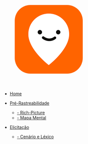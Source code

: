 <a href="/" style="text-decoration: none;">
    <img alt="Logo-moovit" src="assets/logo.png" style="border-radius: 30%; padding: 40px">
</a>

* [Home]()


* [Pré-Rastreabilidade](./PreRastrea/Pre-rastreabilidade.md) 
    * [- Rich-Picture](./PreRastrea/RichPicture.md)
    * [- Mapa Mental](./PreRastrea/Mapa-Mental.md)

* [Elicitação](./Elicitacao/Elicitacao.md)
    * [- Cenário e Léxico](./Elicitacao/CenarioLex.md)